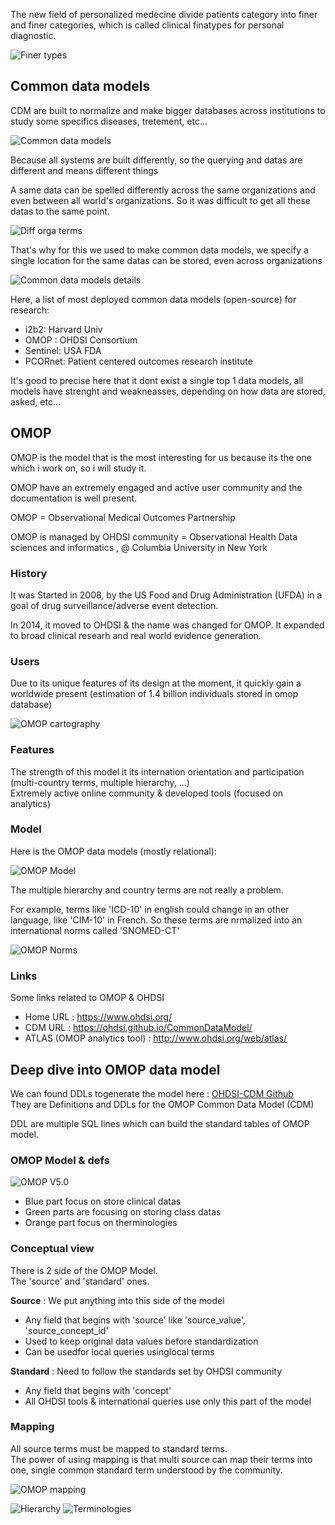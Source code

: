 The new field of personalized medecine divide patients category into finer and finer categories, which is called clinical finatypes for personal diagnostic.

![Finer types](./images/finer-types.png)

## Common data models 

CDM are built to normalize and make bigger databases across institutions to study some specifics diseases, tretement, etc...

![Common data models](./images/common-data-models.png)

Because all systems are built differently, so the querying and datas are different and means different things

A same data can be spelled differently across the same organizations and even between all world's organizations. So it was difficult to get all these datas to the same point.

![Diff orga terms](./images/diff-orga-terms.png)

That's why for this we used to make common data models, we specify a single location for the same datas can be stored, even across organizations  

![Common data models details](./images/common-data-models-details.png)

Here, a list of most deployed common data models (open-source) for research:  
- i2b2: Harvard Univ  
- OMOP : OHDSI Consortium  
- Sentinel: USA FDA  
- PCORnet: Patient centered outcomes research institute  

It's good to precise here that it dont exist a single top 1 data models, all models have strenght and weakneasses, depending on how data are stored, asked, etc...  

## OMOP

OMOP is the model that is the most interesting for us because its the one which i work on, so i will study it.

OMOP have an extremely engaged and active user community and the documentation is well present.

OMOP = Observational Medical Outcomes Partnership  

OMOP is managed by OHDSI community = Observational Health Data sciences and informatics  , @ Columbia University in New York

### History

It was Started in 2008, by the US Food and Drug Administration (UFDA) in a goal of drug surveillance/adverse event detection.  

In 2014, it moved to OHDSI & the name was changed for OMOP.
It expanded to broad clinical researh and real world evidence generation.  

### Users

Due to its unique features of its design at the moment, it quickly gain a worldwide present (estimation of 1.4 billion individuals stored in omop database)  

![OMOP cartography](./images/omop-cartography.png)

### Features 

The strength of this model it its internation orientation and participation (multi-country terms, multiple hierarchy, ...)  
Extremely active online community & developed tools (focused on analytics)  

### Model  

Here is the OMOP data models (mostly relational):  

![OMOP Model](./images/omop-model-clean.png)  

The multiple hierarchy and country terms are not really a problem.  

For example, terms like 'ICD-10' in english could change in an other language, like 'CIM-10' in French. So these terms are nrmalized into an international norms called 'SNOMED-CT'  

![OMOP Norms](./images/omop-normalizations.png)

### Links 

Some links related to OMOP & OHDSI  

- Home URL : https://www.ohdsi.org/
- CDM URL : https://ohdsi.github.io/CommonDataModel/  
- ATLAS (OMOP analytics tool) : http://www.ohdsi.org/web/atlas/

## Deep dive into OMOP data model

We can found DDLs togenerate the model here : [OHDSI-CDM Github](https://github.com/OHDSI/CommonDataModel)  
They are Definitions and DDLs for the OMOP Common Data Model (CDM)  

DDL are multiple SQL lines which can build the standard tables of OMOP model.  

### OMOP Model & defs

![OMOP V5.0](./images/omop-model-clean.png)

- Blue part focus on store clinical datas  
- Green parts are focusing on storing class datas  
- Orange part focus on therminologies  

### Conceptual view  

There is 2 side of the OMOP Model.  
The 'source' and 'standard' ones.  

**Source** : We put anything into this side of the model  
- Any field that begins with 'source' like 'source_value', 'source_concept_id'
- Used to keep original data values before standardization 
- Can be usedfor local queries usinglocal terms  

**Standard** : Need to follow the standards set by OHDSI community  
- Any field that begins with 'concept'  
- All OHDSI tools & international queries use only this part of the model  

### Mapping

All source terms must be mapped to standard terms.  
The power of using mapping is that multi source can map their terms into one, single common standard term understood by the community.  

![OMOP mapping](./images/omop-mapping.png)



![Hierarchy](./images/omop-disease-hierarchy.png) 
![Terminologies](./images/omop-concept-hierarchy.png)

